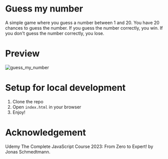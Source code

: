 # Guess my number

A simple game where you guess a number between 1 and 20. You have 20 chances to guess the number. If you guess the number correctly, you win. If you don't guess the number correctly, you lose.

# Preview

![guess_my_number](https://github.com/Ismail020/guess-my-number/assets/91133205/09c7d2e6-cfc6-4db0-a09c-8ccb441f41ea)

# Setup for local development

1. Clone the repo
2. Open `index.html` in your browser
3. Enjoy!

# Acknowledgement

Udemy The Complete JavaScript Course 2023: From Zero to Expert! by Jonas Schmedtmann.
